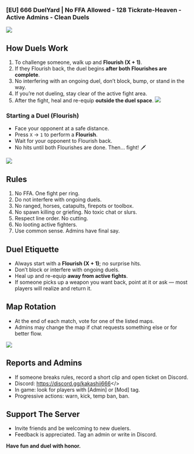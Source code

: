 ### [EU] 666 DuelYard | No FFA Allowed - 128 Tickrate-Heaven - Active Admins - Clean Duels
![](https://i.ibb.co/j99c920d/Mordhau-Server-Banner.png)
## How Duels Work
1. To challenge someone, walk up and **Flourish (X + 1)**.
2. If they Flourish back, the duel begins **after both Flourishes are complete**.
3. No interfering with an ongoing duel, don’t block, bump, or stand in the way.
4. If you’re not dueling, stay clear of the active fight area.
5. After the fight, heal and re-equip **outside the duel space**.
![](https://i.ibb.co/chzZqtD7/Duel-Rules.png)
### Starting a Duel (Flourish)
- Face your opponent at a safe distance.
- Press `X` → `1` to perform a **Flourish**.
- Wait for your opponent to Flourish back.
- No hits until both Flourishes are done. Then… fight! 🗡️

![](https://i.ibb.co/Gvm3b4Cm/Server-Rules.png)
## Rules
1. No FFA. One fight per ring.
2. Do not interfere with ongoing duels.
3. No ranged, horses, catapults, firepots or toolbox.
4. No spawn killing or griefing. No toxic chat or slurs.
5. Respect line order. No cutting.
6. No looting active fighters.
7. Use common sense. Admins have final say.

## Duel Etiquette
- Always start with a **Flourish (X + 1)**; no surprise hits.
- Don’t block or interfere with ongoing duels.
- Heal up and re-equip **away from active fights**.
- If someone picks up a weapon you want back, point at it or ask — most players will realize and return it.

## Map Rotation
- At the end of each match, vote for one of the listed maps.  
- Admins may change the map if chat requests something else or for better flow.  

![](https://i.ibb.co/fzbm9wWr/Reports-Support.png)
## Reports and Admins
- If someone breaks rules, record a short clip and open ticket on Discord.
- Discord: <a id="Click To Join Discord">https://discord.gg/kakashii666</>
- In game: look for players with [Admin] or [Mod] tag.
- Progressive actions: warn, kick, temp ban, ban.

## Support The Server
- Invite friends and be welcoming to new duelers.
- Feedback is appreciated. Tag an admin or write in Discord.

**Have fun and duel with honor.**
